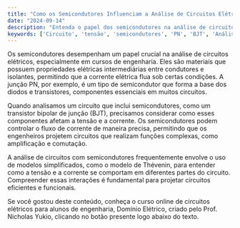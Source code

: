 ```yaml
---
title: "Como os Semicondutores Influenciam a Análise de Circuitos Elétricos?"
date: "2024-09-14"
description: "Entenda o papel dos semicondutores na análise de circuitos elétricos e como eles afetam a tensão e a corrente em um circuito."
keywords: ['Circuito', 'tensão', 'semicondutores', 'PN', 'BJT', 'Análise']
---
```


Os semicondutores desempenham um papel crucial na análise de circuitos elétricos, especialmente em cursos de engenharia. Eles são materiais que possuem propriedades elétricas intermediárias entre condutores e isolantes, permitindo que a corrente elétrica flua sob certas condições. A junção PN, por exemplo, é um tipo de semicondutor que forma a base dos diodos e transistores, componentes essenciais em muitos circuitos.

Quando analisamos um circuito que inclui semicondutores, como um transistor bipolar de junção (BJT), precisamos considerar como esses componentes afetam a tensão e a corrente. Os semicondutores podem controlar o fluxo de corrente de maneira precisa, permitindo que os engenheiros projetem circuitos que realizam funções complexas, como amplificação e comutação.

A análise de circuitos com semicondutores frequentemente envolve o uso de modelos simplificados, como o modelo de Thévenin, para entender como a tensão e a corrente se comportam em diferentes partes do circuito. Compreender essas interações é fundamental para projetar circuitos eficientes e funcionais.

Se você gostou deste conteúdo, conheça o curso online de circuitos elétricos para alunos de engenharia, Domínio Elétrico, criado pelo Prof. Nicholas Yukio, clicando no botão presente logo abaixo do texto.